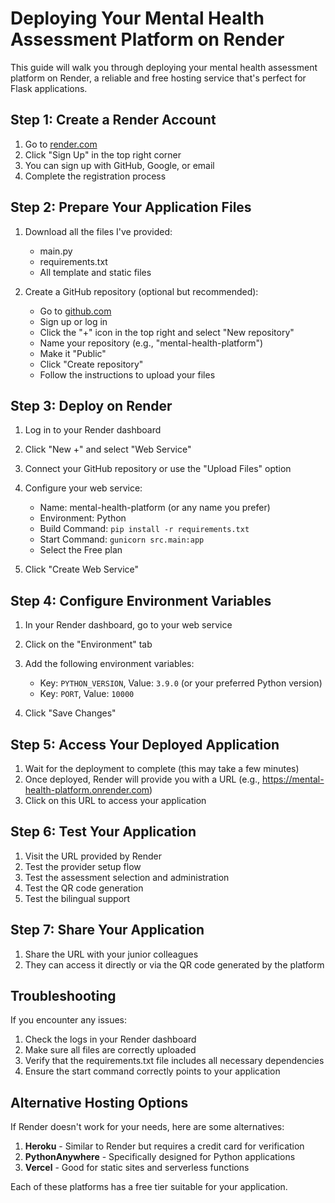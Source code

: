 # Deploying Your Mental Health Assessment Platform on Render

This guide will walk you through deploying your mental health assessment platform on Render, a reliable and free hosting service that's perfect for Flask applications.

## Step 1: Create a Render Account

1. Go to [render.com](https://render.com/)
2. Click "Sign Up" in the top right corner
3. You can sign up with GitHub, Google, or email
4. Complete the registration process

## Step 2: Prepare Your Application Files

1. Download all the files I've provided:
   - main.py
   - requirements.txt
   - All template and static files

2. Create a GitHub repository (optional but recommended):
   - Go to [github.com](https://github.com)
   - Sign up or log in
   - Click the "+" icon in the top right and select "New repository"
   - Name your repository (e.g., "mental-health-platform")
   - Make it "Public"
   - Click "Create repository"
   - Follow the instructions to upload your files

## Step 3: Deploy on Render

1. Log in to your Render dashboard
2. Click "New +" and select "Web Service"
3. Connect your GitHub repository or use the "Upload Files" option
4. Configure your web service:
   - Name: mental-health-platform (or any name you prefer)
   - Environment: Python
   - Build Command: `pip install -r requirements.txt`
   - Start Command: `gunicorn src.main:app`
   - Select the Free plan

5. Click "Create Web Service"

## Step 4: Configure Environment Variables

1. In your Render dashboard, go to your web service
2. Click on the "Environment" tab
3. Add the following environment variables:
   - Key: `PYTHON_VERSION`, Value: `3.9.0` (or your preferred Python version)
   - Key: `PORT`, Value: `10000`

4. Click "Save Changes"

## Step 5: Access Your Deployed Application

1. Wait for the deployment to complete (this may take a few minutes)
2. Once deployed, Render will provide you with a URL (e.g., https://mental-health-platform.onrender.com)
3. Click on this URL to access your application

## Step 6: Test Your Application

1. Visit the URL provided by Render
2. Test the provider setup flow
3. Test the assessment selection and administration
4. Test the QR code generation
5. Test the bilingual support

## Step 7: Share Your Application

1. Share the URL with your junior colleagues
2. They can access it directly or via the QR code generated by the platform

## Troubleshooting

If you encounter any issues:

1. Check the logs in your Render dashboard
2. Make sure all files are correctly uploaded
3. Verify that the requirements.txt file includes all necessary dependencies
4. Ensure the start command correctly points to your application

## Alternative Hosting Options

If Render doesn't work for your needs, here are some alternatives:

1. **Heroku** - Similar to Render but requires a credit card for verification
2. **PythonAnywhere** - Specifically designed for Python applications
3. **Vercel** - Good for static sites and serverless functions

Each of these platforms has a free tier suitable for your application.
